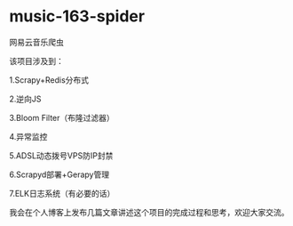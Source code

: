 # music-163-spider
网易云音乐爬虫

该项目涉及到：

1.Scrapy+Redis分布式

2.逆向JS

3.Bloom Filter（布隆过滤器）

4.异常监控

5.ADSL动态拨号VPS防IP封禁

6.Scrapyd部署+Gerapy管理

7.ELK日志系统（有必要的话）

我会在个人博客上发布几篇文章讲述这个项目的完成过程和思考，欢迎大家交流。
